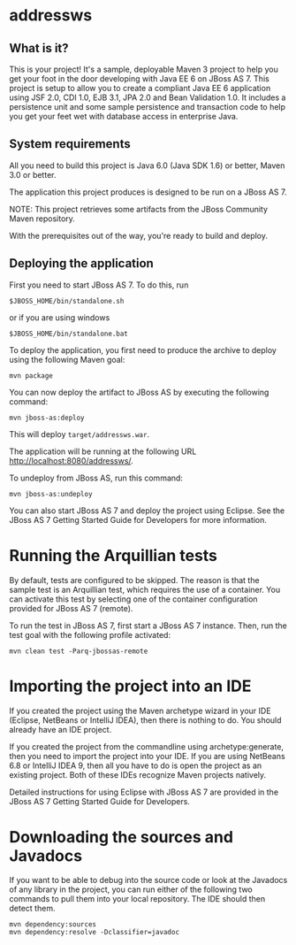 <h1>addressws</h1>
<h2>What is it?</h2>
<p>This is your project! It's a sample, deployable Maven 3 project to help you
get your foot in the door developing with Java EE 6 on JBoss AS 7. This 
project is setup to allow you to create a compliant Java EE 6 application 
using JSF 2.0, CDI 1.0, EJB 3.1, JPA 2.0 and Bean Validation 1.0. It includes
a persistence unit and some sample persistence and transaction code to help 
you get your feet wet with database access in enterprise Java. </p>
<h2>System requirements</h2>
<p>All you need to build this project is Java 6.0 (Java SDK 1.6) or better, Maven
3.0 or better.</p>
<p>The application this project produces is designed to be run on a JBoss AS 7. </p>
<p>NOTE:
This project retrieves some artifacts from the JBoss Community Maven repository.</p>
<p>With the prerequisites out of the way, you're ready to build and deploy.</p>
<h2>Deploying the application</h2>
<p>First you need to start JBoss AS 7. To do this, run</p>
<pre><code>$JBOSS_HOME/bin/standalone.sh
</code></pre>
<p>or if you are using windows</p>
<pre><code>$JBOSS_HOME/bin/standalone.bat
</code></pre>
<p>To deploy the application, you first need to produce the archive to deploy using
the following Maven goal:</p>
<pre><code>mvn package
</code></pre>
<p>You can now deploy the artifact to JBoss AS by executing the following command:</p>
<pre><code>mvn jboss-as:deploy
</code></pre>
<p>This will deploy <code>target/addressws.war</code>.</p>
<p>The application will be running at the following URL <a href="http://localhost:8080/addressws/">http://localhost:8080/addressws/</a>.</p>
<p>To undeploy from JBoss AS, run this command:</p>
<pre><code>mvn jboss-as:undeploy
</code></pre>
<p>You can also start JBoss AS 7 and deploy the project using Eclipse. See the JBoss AS 7
Getting Started Guide for Developers for more information.</p>
<h1>Running the Arquillian tests</h1>
<p>By default, tests are configured to be skipped. The reason is that the sample
test is an Arquillian test, which requires the use of a container. You can
activate this test by selecting one of the container configuration provided 
for JBoss AS 7 (remote).</p>
<p>To run the test in JBoss AS 7, first start a JBoss AS 7 instance. Then, run the
test goal with the following profile activated:</p>
<pre><code>mvn clean test -Parq-jbossas-remote
</code></pre>
<h1>Importing the project into an IDE</h1>
<p>If you created the project using the Maven archetype wizard in your IDE
(Eclipse, NetBeans or IntelliJ IDEA), then there is nothing to do. You should
already have an IDE project.</p>
<p>If you created the project from the commandline using archetype:generate, then
you need to import the project into your IDE. If you are using NetBeans 6.8 or
IntelliJ IDEA 9, then all you have to do is open the project as an existing
project. Both of these IDEs recognize Maven projects natively.</p>
<p>Detailed instructions for using Eclipse with JBoss AS 7 are provided in the 
JBoss AS 7 Getting Started Guide for Developers.</p>
<h1>Downloading the sources and Javadocs</h1>
<p>If you want to be able to debug into the source code or look at the Javadocs
of any library in the project, you can run either of the following two
commands to pull them into your local repository. The IDE should then detect
them.</p>
<pre><code>mvn dependency:sources
mvn dependency:resolve -Dclassifier=javadoc
</code></pre>